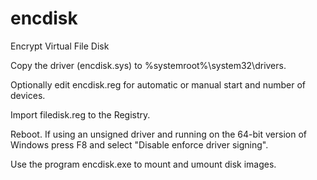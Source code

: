 encdisk
=======

Encrypt Virtual File Disk

Copy the driver (encdisk.sys) to %systemroot%\system32\drivers\.

Optionally edit encdisk.reg for automatic or manual start and
number of devices.

Import filedisk.reg to the Registry.

Reboot. If using an unsigned driver and running on the 64-bit version
of Windows press F8 and select "Disable enforce driver signing".

Use the program encdisk.exe to mount and umount disk images.
